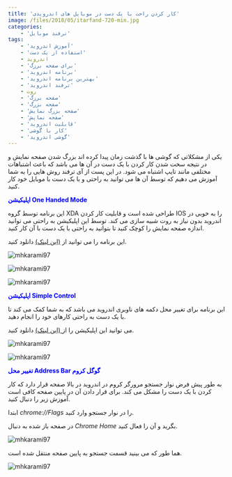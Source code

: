 ```yaml
---
title: 'کار کردن راحت با یک دست در موبایل های اندرویدی'
image: /files/2018/05/itarfand-720-min.jpg
categories:
    - 'ترفند موبایل'
tags:
    - 'آموزش اندروید'
    - 'استفاده از یک دست'
    - اندروید
    - 'برای صفحه برزگ'
    - 'برنامه اندروید'
    - 'بهترین برنامه اندروید'
    - 'ترفند اندروید'
    - روت
    - 'صفحه برزگ'
    - 'صفحه بزرگ'
    - 'صفحه بزرگ نمایش'
    - 'صفحه نمایش'
    - 'قابلیت اندروید'
    - 'کار با گوشی'
    - 'گوشی اندروید'
---
```


یکی از مشکلاتی که گوشی ها با گذشت زمان پیدا کرده اند بزرگ شدن صفحه نمایش و در نتیجه سخت شدن کار کردن با یک دست در آن ها می باشد که باعث اشتباهات مختلفی مانند تایپ اشتباه می شود. در این پست از آی ترفند روش هایی را به شما آموزش می دهیم که توسط آن ها می توانید به راحتی و با یک دست با موبایل خود کار کنید.

<span style="color: #0000ff;">**اپلیکیشن One Handed Mode**</span>

این برنامه توسط گروه XDA طراحی شده است و قابلیت کار کردن IOS را به خوبی در اندروید بدون نیاز به روت شبیه سازی می کند. توسط این اپلیکیشن به راحتی می توانید اندازه صفحه نمایش را کوچک کنید تا بتوانید به راحتی با یک دست با آن کار کنید.

این برنامه را می توانید از [(این لینک)](https://play.google.com/store/apps/details?id=com.xda.onehandedmode) دانلود کنید.

![mhkarami97](/files/2018/05/itarfand-719-min.jpg)  

![mhkarami97](/files/2018/05/itarfand-718-min.jpg)  

![mhkarami97](/files/2018/05/itarfand-717-min.jpg)  

<span style="color: #0000ff;">**اپلیکیشن Simple Control**</span>

این برنامه برای تغییر محل دکمه های ناوبری اندروید می باشد که به شما کمک می کند تا با یک دست به راحتی کارهای خود را انجام دهید.

می توانید این اپلیکیشن را از[ (این لینک)](https://play.google.com/store/apps/details?id=ace.jun.simplecontrol) دانلود کنید.

![mhkarami97](/files/2018/05/itarfand-715-min.jpg)  

![mhkarami97](/files/2018/05/itarfand-716-min.jpg)  

<span style="color: #0000ff;">**تغییر محل Address Bar گوگل کروم**</span>

به طور پیش فرض نوار جستجو مرورگر کروم در اندروید در بالا صفحه قرار دارد که کار کردن با یک دست را مشکل می کند. برای قرار دادن آن در پایین صفحه کافی است آموزش زیر را دنبال کنید.

ابتدا *chrome://Flags* را در نوار جستجو وارد کنید.

در صفحه باز شده به دنبال *Chrome Home* بگرید و آن را فعال کنید.

![mhkarami97](/files/2018/05/itarfand-713-min.jpg)  

هما طور که می بینید قسمت جستجو به پایین صفحه منتقل شده است.

![mhkarami97](/files/2018/05/itarfand-714-min.jpg)  